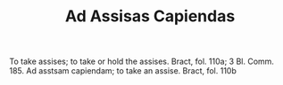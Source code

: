 ---
title: Ad Assisas Capiendas
permalink: "/definitions/ad-assisas-capiendas.html"
body: To take assises; to take or hold the assises. Bract, fol. 110a; 3 Bl. Comm.
  185. Ad asstsam capiendam; to take an assise. Bract, fol. 110b
published_at: '2018-07-07'
layout: post
---